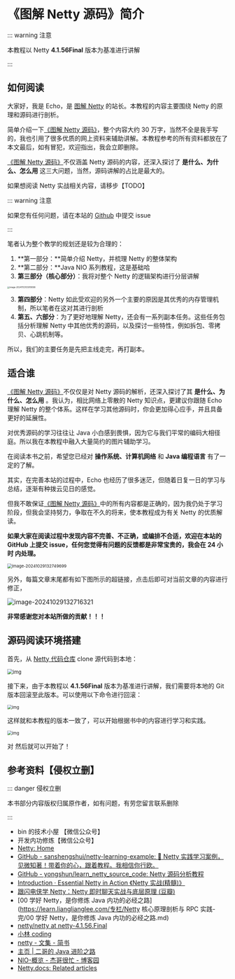 # 《图解 Netty 源码》简介

::: warning 注意

本教程以 Netty **4.1.56Final** 版本为基准进行讲解

:::

## 如何阅读

大家好，我是 Echo，是 [图解 Netty](https://www.52netty.com/) 的站长。本教程的内容主要围绕 Netty 的原理和源码进行剖析。

简单介绍一下[《图解 Netty 源码》](/netty_source_code_parsing/ready_to_go/introduce)，整个内容大约 30 万字，当然不全是我手写的，我也引用了很多优质的网上资料来辅助讲解。本教程参考的所有资料都放在了本文最后，如有冒犯，欢迎指出，我会立即删除。

[《图解 Netty 源码》](/netty_source_code_parsing/ready_to_go/introduce)不仅涵盖 Netty 源码的内容，还深入探讨了 **是什么、为什么、怎么用** 这三大问题，当然，源码讲解的占比是最大的。

如果想阅读 Netty 实战相关内容，请移步【TODO】

::: warning 注意

如果您有任何问题，请在本站的 [Github](https://github.com/echo-lxy/52netty) 中提交 issue

:::

笔者认为整个教学的规划还是较为合理的：

1. **第一部分：**简单介绍 Netty，并梳理 Netty 的整体架构
2. **第二部分：**Java NIO 系列教程，这是基础哈
3. **第三部分（核心部分）**：我将对整个 Netty 的逻辑架构进行分层讲解

<img src="https://echo798.oss-cn-shenzhen.aliyuncs.com/img/202411121039277.png?x-oss-process=image/watermark,image_aW1nL3dhdGVyLnBuZw==,g_nw,x_1,y_1" alt="image-20241112103919098" style="zoom: 33%;" />

3. **第四部分**：Netty 如此受欢迎的另外一个主要的原因是其优秀的内存管理机制，所以笔者在这对其进行剖析
4. **第五、六部分**：为了更好地理解 Netty，还会有一系列副本任务。这些任务包括分析理解 Netty 中其他优秀的源码，以及探讨一些特性，例如拆包、零拷贝、心跳机制等。

所以，我们的主要任务是先把主线走完，再打副本。

## 适合谁

[《图解 Netty 源码》](/netty_source_code_parsing/ready_to_go/introduce)不仅仅是对 Netty 源码的解析，还深入探讨了其 **是什么、为什么、怎么用** 。我认为，相比网络上零散的 Netty 知识点，更建议你跟随 Echo 理解 Netty 的整个体系。这样在学习其他源码时，你会更加得心应手，并且具备更好的延展性。

对优秀源码的学习往往让 Java 小白感到畏惧，因为它与我们平常的编码大相径庭。所以我在本教程中融入大量简约的图片辅助学习。

在阅读本书之前，希望您已经对 **操作系统、计算机网络** 和 **Java 编程语言** 有了一定的了解。

其实，在完善本站的过程中，Echo 也经历了很多迷茫，但随着日复一日的学习与总结，逐渐有种拨云见日的感觉。

但我不敢保证[《图解 Netty 源码》](/netty_source_code_parsing/ready_to_go/introduce)中的所有内容都是正确的，因为我仍处于学习阶段，但我会坚持努力，争取在不久的将来，使本教程成为有关 Netty 的优质解读。

**如果大家在阅读过程中发现内容不完善、不正确，或编排不合适，欢迎在本站的 GitHub 上提交 issue，任何您觉得有问题的反馈都是非常宝贵的，我会在 24 小时 内处理。**

<img src="https://echo798.oss-cn-shenzhen.aliyuncs.com/img/202410291327748.png" alt="image-20241029132749699" style="zoom: 67%;" />

另外，每篇文章末尾都有如下图所示的超链接，点击后即可对当前文章的内容进行修正，

![image-20241029132716321](https://echo798.oss-cn-shenzhen.aliyuncs.com/img/202410291327346.png)

**非常感谢您对本站所做的贡献！！！**

## 源码阅读环境搭建

首先，从 [Netty 代码仓库](https://github.com/netty/netty) clone 源代码到本地：

<img src="https://echo798.oss-cn-shenzhen.aliyuncs.com/img/202410291256023.png" alt="img" style="zoom:80%;" />

接下来，由于本教程以 **4.1.56Final** 版本为基准进行讲解，我们需要将本地的 Git 版本回滚至此版本。可以使用以下命令进行回滚：

<img src="https://echo798.oss-cn-shenzhen.aliyuncs.com/img/202410291256039.png" alt="img" style="zoom:67%;" />

这样就和本教程的版本一致了，可以开始根据书中的内容进行学习和实践。

<img src="https://echo798.oss-cn-shenzhen.aliyuncs.com/img/202410291256984.png" alt="img" style="zoom:67%;" />

对 然后就可以开始了！

## 参考资料【侵权立删】

::: danger 侵权立删

本书部分内容版权归属原作者，如有问题，有劳您留言联系删除

:::

- bin 的技术小屋 【微信公众号】
- 开发内功修炼【微信公众号】
- [Netty: Home](https://netty.io/)
- [GitHub - sanshengshui/netty-learning-example: :egg: Netty 实践学习案例，见微知著！带着你的心，跟着教程。我相信你行欧。](https://github.com/sanshengshui/netty-learning-example)
- [GitHub - yongshun/learn_netty_source_code: Netty 源码分析教程](https://github.com/yongshun/learn_netty_source_code)
- [Introduction · Essential Netty in Action 《Netty 实战(精髓)》](https://waylau.gitbooks.io/essential-netty-in-action/content/)
- [跟闪电侠学 Netty：Netty 即时聊天实战与底层原理 (豆瓣)](https://book.douban.com/subject/35752082/)
- [00 学好 Netty，是你修炼 Java 内功的必经之路](https://learn.lianglianglee.com/专栏/Netty 核心原理剖析与 RPC 实践-完/00 学好 Netty，是你修炼 Java 内功的必经之路.md)
- [netty/netty at netty-4.1.56.Final](https://github.com/netty/netty/tree/netty-4.1.56.Final)
- [小林 coding](https://xiaolincoding.com/)
- [netty - 文集 - 简书](https://www.jianshu.com/nb/41207414)
- [主页 | 二哥的 Java 进阶之路](https://javabetter.cn/)
- [NIO-概览 - 杰哥很忙 - 博客园](https://www.cnblogs.com/Jack-Blog/p/11991240.html)
- [Netty.docs: Related articles](https://netty.io/wiki/related-articles.html)
